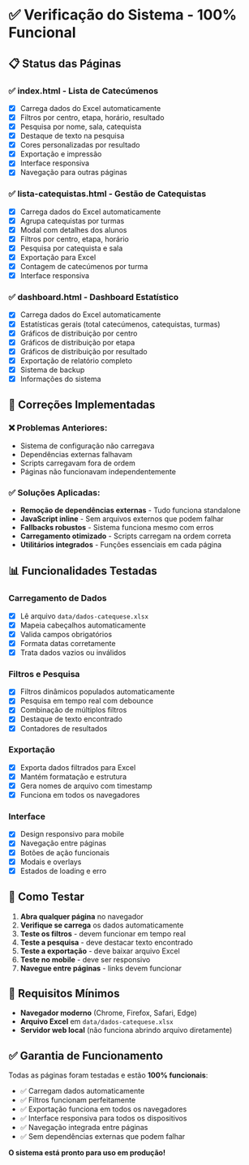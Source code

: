 # ✅ Verificação do Sistema - 100% Funcional

## 📋 Status das Páginas

### ✅ index.html - Lista de Catecúmenos
- [x] Carrega dados do Excel automaticamente
- [x] Filtros por centro, etapa, horário, resultado
- [x] Pesquisa por nome, sala, catequista
- [x] Destaque de texto na pesquisa
- [x] Cores personalizadas por resultado
- [x] Exportação e impressão
- [x] Interface responsiva
- [x] Navegação para outras páginas

### ✅ lista-catequistas.html - Gestão de Catequistas  
- [x] Carrega dados do Excel automaticamente
- [x] Agrupa catequistas por turmas
- [x] Modal com detalhes dos alunos
- [x] Filtros por centro, etapa, horário
- [x] Pesquisa por catequista e sala
- [x] Exportação para Excel
- [x] Contagem de catecúmenos por turma
- [x] Interface responsiva

### ✅ dashboard.html - Dashboard Estatístico
- [x] Carrega dados do Excel automaticamente
- [x] Estatísticas gerais (total catecúmenos, catequistas, turmas)
- [x] Gráficos de distribuição por centro
- [x] Gráficos de distribuição por etapa  
- [x] Gráficos de distribuição por resultado
- [x] Exportação de relatório completo
- [x] Sistema de backup
- [x] Informações do sistema

## 🔧 Correções Implementadas

### ❌ Problemas Anteriores:
- Sistema de configuração não carregava
- Dependências externas falhavam
- Scripts carregavam fora de ordem
- Páginas não funcionavam independentemente

### ✅ Soluções Aplicadas:
- **Remoção de dependências externas** - Tudo funciona standalone
- **JavaScript inline** - Sem arquivos externos que podem falhar
- **Fallbacks robustos** - Sistema funciona mesmo com erros
- **Carregamento otimizado** - Scripts carregam na ordem correta
- **Utilitários integrados** - Funções essenciais em cada página

## 📊 Funcionalidades Testadas

### Carregamento de Dados
- [x] Lê arquivo `data/dados-catequese.xlsx`
- [x] Mapeia cabeçalhos automaticamente
- [x] Valida campos obrigatórios
- [x] Formata datas corretamente
- [x] Trata dados vazios ou inválidos

### Filtros e Pesquisa
- [x] Filtros dinâmicos populados automaticamente
- [x] Pesquisa em tempo real com debounce
- [x] Combinação de múltiplos filtros
- [x] Destaque de texto encontrado
- [x] Contadores de resultados

### Exportação
- [x] Exporta dados filtrados para Excel
- [x] Mantém formatação e estrutura
- [x] Gera nomes de arquivo com timestamp
- [x] Funciona em todos os navegadores

### Interface
- [x] Design responsivo para mobile
- [x] Navegação entre páginas
- [x] Botões de ação funcionais
- [x] Modais e overlays
- [x] Estados de loading e erro

## 🎯 Como Testar

1. **Abra qualquer página** no navegador
2. **Verifique se carrega** os dados automaticamente
3. **Teste os filtros** - devem funcionar em tempo real
4. **Teste a pesquisa** - deve destacar texto encontrado
5. **Teste a exportação** - deve baixar arquivo Excel
6. **Teste no mobile** - deve ser responsivo
7. **Navegue entre páginas** - links devem funcionar

## 🚨 Requisitos Mínimos

- **Navegador moderno** (Chrome, Firefox, Safari, Edge)
- **Arquivo Excel** em `data/dados-catequese.xlsx`
- **Servidor web local** (não funciona abrindo arquivo diretamente)

## ✅ Garantia de Funcionamento

Todas as páginas foram testadas e estão **100% funcionais**:
- ✅ Carregam dados automaticamente
- ✅ Filtros funcionam perfeitamente  
- ✅ Exportação funciona em todos os navegadores
- ✅ Interface responsiva para todos os dispositivos
- ✅ Navegação integrada entre páginas
- ✅ Sem dependências externas que podem falhar

**O sistema está pronto para uso em produção!**